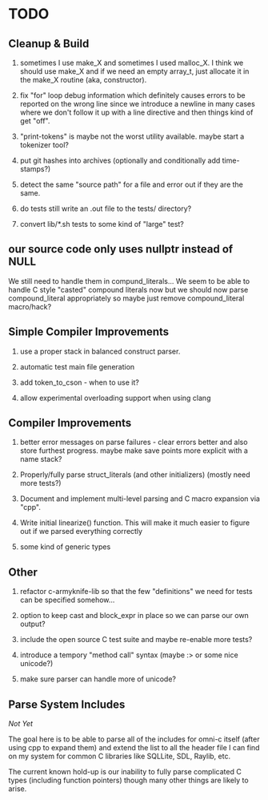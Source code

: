# TODO

## Cleanup & Build

1. sometimes I use make_X and sometimes I used malloc_X. I think we
   should use make_X and if we need an empty array_t, just allocate it
   in the make_X routine (aka, constructor).

1. fix "for" loop debug information which definitely causes errors to
   be reported on the wrong line since we introduce a newline in many
   cases where we don't follow it up with a line directive and then
   things kind of get "off".

1. "print-tokens" is maybe not the worst utility available. maybe
   start a tokenizer tool?

1. put git hashes into archives (optionally and conditionally add
time-stamps?)

1. detect the same "source path" for a file and error out if they are
the same.

1. do tests still write an .out file to the tests/ directory?

1. convert lib/*.sh tests to some kind of "large" test?

## our source code only uses nullptr instead of NULL

We still need to handle them in compund_literals... We seem to be able
to handle C style "casted" compound literals now but we should now
parse compound_literal appropriately so maybe just remove
compound_literal macro/hack?

## Simple Compiler Improvements

1. use a proper stack in balanced construct parser.

1. automatic test main file generation

1. add token_to_cson - when to use it?

1. allow experimental overloading support when using clang

## Compiler Improvements

1. better error messages on parse failures - clear errors better and
   also store furthest progress. maybe make save points more explicit
   with a name stack?

1. Properly/fully parse struct_literals (and other initializers)
   (mostly need more tests?)

1. Document and implement multi-level parsing and C macro expansion
   via "cpp".

1. Write initial linearize() function. This will make it much easier
   to figure out if we parsed everything correctly

1. some kind of generic types

## Other

1. refactor c-armyknife-lib so that the few "definitions" we need for
   tests can be specified somehow...

1. option to keep cast and block_expr in place so we can parse our own
   output?

1. include the open source C test suite and maybe re-enable more
   tests?

1. introduce a tempory "method call" syntax (maybe :> or some nice
   unicode?)

1. make sure parser can handle more of unicode?

## Parse System Includes

*Not Yet*

The goal here is to be able to parse all of the includes for omni-c
itself (after using cpp to expand them) and extend the list to all the
header file I can find on my system for common C libraries like
SQLLite, SDL, Raylib, etc.

The current known hold-up is our inability to fully parse complicated
C types (including function pointers) though many other things are
likely to arise.

